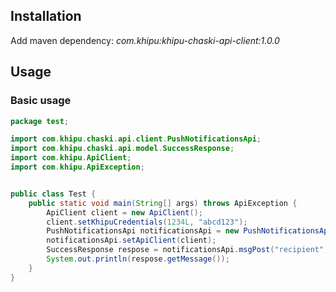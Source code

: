 ## Installation

Add maven dependency: _com.khipu:khipu-chaski-api-client:1.0.0_

## Usage

### Basic usage
```java
package test;

import com.khipu.chaski.api.client.PushNotificationsApi;
import com.khipu.chaski.api.model.SuccessResponse;
import com.khipu.ApiClient;
import com.khipu.ApiException;


public class Test {
    public static void main(String[] args) throws ApiException {
        ApiClient client = new ApiClient();
        client.setKhipuCredentials(1234L, "abcd123");
        PushNotificationsApi notificationsApi = new PushNotificationsApi();
        notificationsApi.setApiClient(client);
        SuccessResponse respose = notificationsApi.msgPost("recipient","subject","Hello!!!");
        System.out.println(respose.getMessage());
    }
}

```
